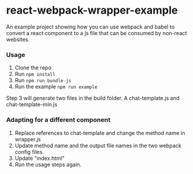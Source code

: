 # react-webpack-wrapper-example

An example project showing how you can use webpack and babel to convert a react component to a js file that can be consumed by non-react websites.

### Usage

1. Clone the repo
2. Run ```npm install```
3. Run ```npm run bundle-js```
4. Run the example  ```npm run example```

Step 3 will generate two files in the build folder. A chat-template.js and chat-template-min.js

### Adapting for a different component

1. Replace references to chat-template and change the method name in wrapper.js
2. Update method name and the output file names in the two webpack config files.
3. Update "index.html"
3. Run the usage steps again.
